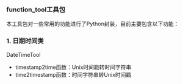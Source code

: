 ### function_tool工具包
本工具包对一些常用的功能进行了Python封装，目前主要包含以下功能：

### 1. 日期时间类
DateTimeTool
+ timestamp2time函数：Unix时间戳转时间字符串
+ time2timestamp函数：时间字符串转Unix时间戳